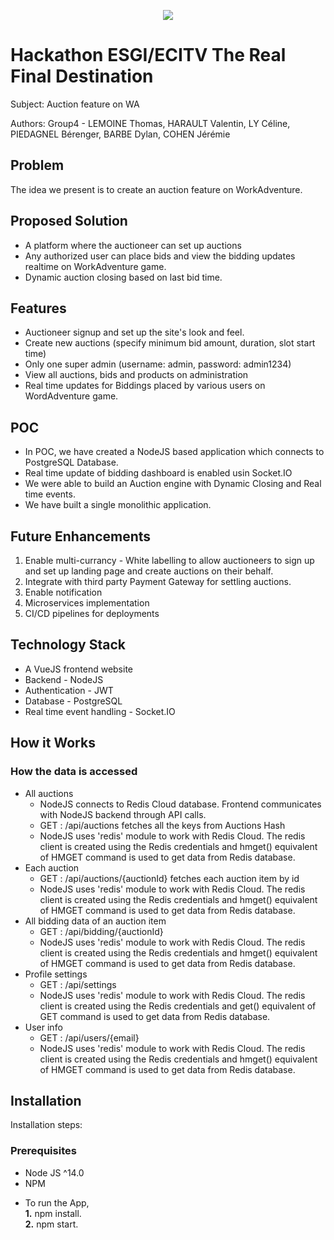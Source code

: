 <p align="center">
    <img src="https://i.ibb.co/s6TCpC3/logo.png">
</p>

# Hackathon ESGI/ECITV The Real Final Destination

Subject: Auction feature on WA

Authors: Group4 - LEMOINE Thomas, HARAULT Valentin, LY Céline, PIEDAGNEL Bérenger, BARBE Dylan, COHEN Jérémie

## Problem
The idea we present is to create an auction feature on WorkAdventure.

## Proposed Solution
* A platform where the auctioneer can set up auctions
* Any authorized user can place bids and view the bidding updates realtime on WorkAdventure game.
* Dynamic auction closing based on last bid time.

## Features
* Auctioneer signup and set up the site's look and feel.
* Create new auctions (specify minimum bid amount, duration, slot start time)
* Only one super admin (username: admin, password: admin1234)
* View all auctions, bids and products on administration
* Real time updates for Biddings placed by various users on WordAdventure game.

## POC
* In POC, we have created a NodeJS based application which connects to PostgreSQL Database.
* Real time update of bidding dashboard is enabled usin Socket.IO
* We were able to build an Auction engine with Dynamic Closing and Real time events.
* We have built a single monolithic application.

## Future Enhancements
1. Enable multi-currancy - White labelling to allow auctioneers to sign up and set up landing page and create auctions on their behalf.
2. Integrate with third party Payment Gateway for settling auctions.
3. Enable notification
4. Microservices implementation
5. CI/CD pipelines for deployments


## Technology Stack
* A VueJS frontend website
* Backend - NodeJS
* Authentication - JWT
* Database - PostgreSQL
* Real time event handling - Socket.IO

## How it Works
### How the data is accessed
* All auctions
    * NodeJS connects to Redis Cloud database. Frontend communicates with NodeJS backend through API calls.
    * GET : /api/auctions fetches all the keys from Auctions Hash
    * NodeJS uses 'redis' module to work with Redis Cloud. The redis client is created using the Redis credentials and hmget() equivalent of HMGET command is used to get data from Redis database.
* Each auction
    * GET : /api/auctions/{auctionId} fetches each auction item by id
    * NodeJS uses 'redis' module to work with Redis Cloud. The redis client is created using the Redis credentials and hmget() equivalent of HMGET command is used to get data from Redis database.
* All bidding data of an auction item
    * GET : /api/bidding/{auctionId}
    * NodeJS uses 'redis' module to work with Redis Cloud. The redis client is created using the Redis credentials and hmget() equivalent of HMGET command is used to get data from Redis database.
* Profile settings
    * GET : /api/settings
    * NodeJS uses 'redis' module to work with Redis Cloud. The redis client is created using the Redis credentials and get() equivalent of GET command is used to get data from Redis database.
* User info
    * GET : /api/users/{email}
    * NodeJS uses 'redis' module to work with Redis Cloud. The redis client is created using the Redis credentials and hmget() equivalent of HMGET command is used to get data from Redis database.

## Installation
Installation steps:
### Prerequisites

- Node JS ^14.0 
- NPM

* To run the App,<br>
  **1.** npm install.<br>
  **2.** npm start.<br>
